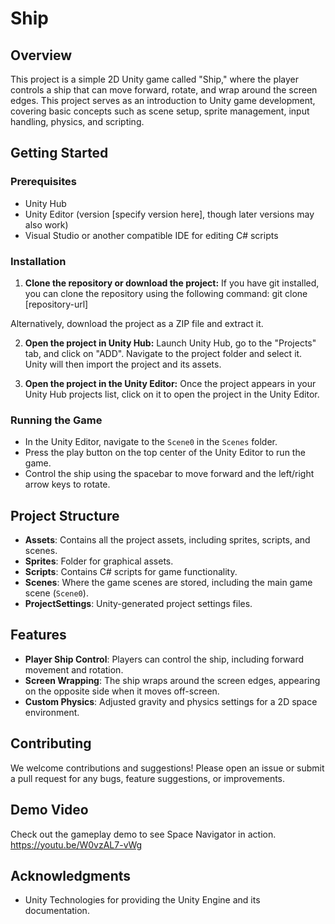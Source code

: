 # Ship

## Overview
This project is a simple 2D Unity game called "Ship," where the player controls a ship that can move forward, rotate, and wrap around the screen edges. This project serves as an introduction to Unity game development, covering basic concepts such as scene setup, sprite management, input handling, physics, and scripting.

## Getting Started

### Prerequisites
- Unity Hub
- Unity Editor (version [specify version here], though later versions may also work)
- Visual Studio or another compatible IDE for editing C# scripts

### Installation
1. **Clone the repository or download the project:** If you have git installed, you can clone the repository using the following command:
git clone [repository-url]

Alternatively, download the project as a ZIP file and extract it.

2. **Open the project in Unity Hub:** Launch Unity Hub, go to the "Projects" tab, and click on "ADD". Navigate to the project folder and select it. Unity will then import the project and its assets.

3. **Open the project in the Unity Editor:** Once the project appears in your Unity Hub projects list, click on it to open the project in the Unity Editor.

### Running the Game
- In the Unity Editor, navigate to the `Scene0` in the `Scenes` folder.
- Press the play button on the top center of the Unity Editor to run the game.
- Control the ship using the spacebar to move forward and the left/right arrow keys to rotate.

## Project Structure
- **Assets**: Contains all the project assets, including sprites, scripts, and scenes.
- **Sprites**: Folder for graphical assets.
- **Scripts**: Contains C# scripts for game functionality.
- **Scenes**: Where the game scenes are stored, including the main game scene (`Scene0`).
- **ProjectSettings**: Unity-generated project settings files.

## Features
- **Player Ship Control**: Players can control the ship, including forward movement and rotation.
- **Screen Wrapping**: The ship wraps around the screen edges, appearing on the opposite side when it moves off-screen.
- **Custom Physics**: Adjusted gravity and physics settings for a 2D space environment.

## Contributing
We welcome contributions and suggestions! Please open an issue or submit a pull request for any bugs, feature suggestions, or improvements.

## Demo Video
Check out the gameplay demo to see Space Navigator in action. https://youtu.be/W0vzAL7-vWg

## Acknowledgments
- Unity Technologies for providing the Unity Engine and its documentation.


